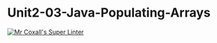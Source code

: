 # Unit2-03-Java-Populating-Arrays
[![Mr Coxall's Super Linter](https://github.com/ICS4U-Programming-RemyS/Unit2-03-Java-Populating-Arrays/workflows/Mr%20Coxall's%20Super%20Linter/badge.svg)](https://github.com/ICS4U-Programming-RemyS/Unit2-03-Java-Populating-Arrays/actions/)
